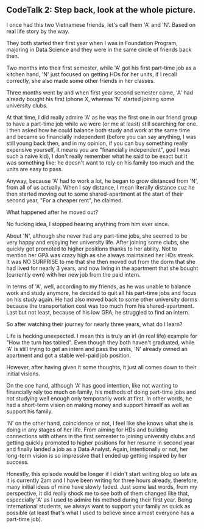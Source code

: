 ## CodeTalk 2: Step back, look at the whole picture.

I once had this two Vietnamese friends, let's call them 'A' and 'N'. Based on real life story by the way.

They both started their first year when I was in Foundation Program, majoring in Data Science and
they were in the same circle of friends back then. 

Two months into their first semester, while 'A' got his first part-time job as a kitchen hand, 'N' 
just focused on getting HDs for her units, if I recall correctly, she also made some other friends 
in her classes. 

Three months went by and when first year second semester came, 'A' had already bought his first Iphone X, 
whereas 'N' started joining some university clubs. 

At that time, I did really admire 'A' as he was the first one in our friend group to have a part-time 
job while we were (or me at least) still searching for one. I then asked how he could balance both 
study and work at the same time and became so financially independent (before you can say anything, I 
was still young back then, and in my opinion, if you can buy something really expensive yourself, 
it means you are "financially independent", god I was such a naive kid), I don't really remember what 
he said to be exact but it was something like: he doesn't want to rely on his family too much and the 
units are easy to pass.

Anyway, because 'A' had to work a lot, he began to grow distanced from 'N', from all of us actually. 
When I say distance, I mean literally distance cuz he then started moving out to some 
shared-apartment at the start of their second year, "For a cheaper rent", he claimed.

What happened after he moved out?

No fucking idea, I stopped hearing anything from him ever since. 

About 'N', although she never had any part-time jobs, she seemed to be very happy and enjoying her university life. After joining some clubs, she
quickly got promoted to higher positions thanks to her ability. Not to mention her GPA was crazy high 
as she always maintained her HDs streak. It was NO SURPRISE to me that she then moved out from the dorm that she had lived for nearly 3 years,
and now living in the apartment that she bought (currently own) with her new job from the paid intern. 

In terms of 'A', well, according to my friends, as he was unable to balance work and study anymore, he 
decided to quit all his part-time jobs and focus on his study again. He had also moved back to some other 
university dorms because the transportation cost was too much from his shared-apartment. Last but not 
least, because of his low GPA, he struggled to find an intern. 

So after watching their journey for nearly three years, what do I learn?

Life is hecking unexpected. I mean this is truly an irl (in real life) example for "How the turn has tabled".
Even though they both haven't graduated, while 'A' is still trying to get an intern and pass the units, 'N' already
owned an apartment and got a stable well-paid job position.

However, after having given it some thoughts, it just all comes down to their initial visions. 

On the one hand, although 'A' has good intention, like not wanting to financially rely too much on family, his methods of doing part-time
jobs and not studying well enough only temporarily work at first. In other words, he had a short-term vision on making money and support himself as well as
support his family.

'N' on the other hand, coincidence or not, I feel like she knows what she is doing in any stages of her life. From aiming for HDs and building 
connections with others in the first semester to joining university clubs and getting quickly promoted to higher positions for her resume in
second year and finally landed a job as a Data Analyst. Again, intentionally or not, her long-term vision is so impressive that I ended up getting 
inspired by her success.

Honestly, this episode would be longer if I didn't start writing blog so late as it is currently 2am and I have been writing for three hours already, therefore, many initial ideas of mine have slowly faded. Just some last words, from my perspective, it did really shock me to see both of them changed 
like that, especcially 'A' as I used to admire his method during their first year. Being international students, we always want to support 
your family as quick as possible (at least that's what I used to believe since almost everyone has a part-time job).
